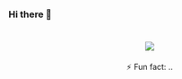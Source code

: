 ### Hi there 👋

<!--
**diary-stack/diary-stack** is a ✨ _special_ ✨ repository because its `README.md` (this file) appears on your GitHub profile.

Here are some ideas to get you started:

- 🔭 I’m currently working on ...
- 🌱 I’m currently learning ...
- 👯 I’m looking to collaborate on ...
- 🤔 I’m looking for help with ...
- 💬 Ask me about ...
- 📫 How to reach me: ...
- 😄 Pronouns: ...
- ⚡ Fun fact: ...
-->
<h1 align="center"> 
  <img src=" https://capsule-render.vercel.app/api?text=Salut tout le monde !🕹️&animation=fadeIn&type=waving&color=gradient&height=100"/> 
</h1>
<p align="center"> 
  ⚡ Fun fact: ..
</p>

